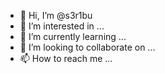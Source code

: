 - 👋 Hi, I’m @s3r1bu
- 👀 I’m interested in ...
- 🌱 I’m currently learning ...
- 💞️ I’m looking to collaborate on ...
- 📫 How to reach me ...

<!---
s3r1bu/s3r1bu is a ✨ special ✨ repository because its `README.md` (this file) appears on your GitHub profile.
You can click the Preview link to take a look at your changes.
--->
